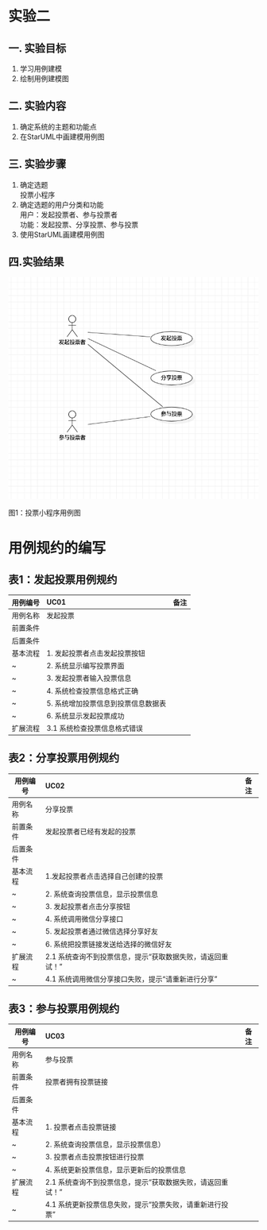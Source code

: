 # 实验二

## 一. 实验目标
1. 学习用例建模
2. 绘制用例建模图

## 二. 实验内容
1. 确定系统的主题和功能点  
2. 在StarUML中画建模用例图

## 三. 实验步骤
1. 确定选题  
   投票小程序  
2. 确定选题的用户分类和功能   
   用户：发起投票者、参与投票者  
   功能：发起投票、分享投票、参与投票  
3. 使用StarUML画建模用例图


## 四.实验结果
![实验二用例图](./Lab2_UseCaseDiagram.jpg)

图1：投票小程序用例图
# 用例规约的编写

## 表1：发起投票用例规约  

用例编号  | UC01 | 备注  
-|:-|-  
用例名称  | 发起投票  |   
前置条件  |      |    
后置条件  |      |   
基本流程  | 1. 发起投票者点击发起投票按钮  | 
~| 2. 系统显示编写投票界面  |   
~| 3. 发起投票者输入投票信息  |   
~| 4. 系统检查投票信息格式正确  |   
~| 5. 系统增加投票信息到投票信息数据表 |  
~| 6. 系统显示发起投票成功 |
扩展流程  | 3.1 系统检查投票信息格式错误  |    




## 表2：分享投票用例规约  

用例编号  | UC02 | 备注  
-|:-|-  
用例名称  |分享投票  |   
前置条件  |发起投票者已经有发起的投票    |    
后置条件  |      |   
基本流程  | 1.发起投票者点击选择自己创建的投票  |   
~| 2. 系统查询投票信息，显示投票信息  |   
~| 3. 发起投票者点击分享按钮 |   
~| 4. 系统调用微信分享接口  |
~| 5. 发起投票者通过微信选择分享好友  |
~| 6. 系统把投票链接发送给选择的微信好友  |
扩展流程  | 2.1 系统查询不到投票信息，提示“获取数据失败，请返回重试！”  |    
~| 4.1 系统调用微信分享接口失败，提示“请重新进行分享”   |  


## 表3：参与投票用例规约  

用例编号  | UC03 | 备注  
-|:-|-  
用例名称  | 参与投票  |   
前置条件  | 投票者拥有投票链接     |   
后置条件  |      |   
基本流程  | 1. 投票者点击投票链接  |    
~| 2. 系统查询投票信息，显示投票信息）  |   
~| 3. 投票者点击投票按钮进行投票  |   
~| 4. 系统更新投票信息，显示更新后的投票信息  |     
扩展流程  | 2.1 系统查询不到投票信息，提示“获取数据失败，请返回重试！”  |    
~| 4.1 系统更新投票信息失败，提示“投票失败，请重新进行投票”   |  
